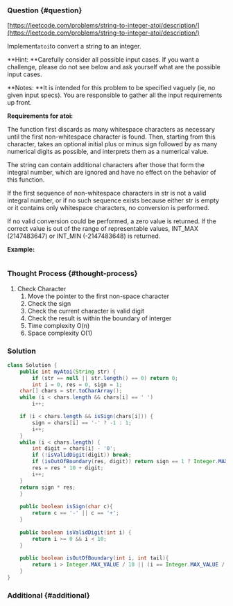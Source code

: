 ### Question {#question}

[https://leetcode.com/problems/string-to-integer-atoi/description/](https://leetcode.com/problems/string-to-integer-atoi/description/)

Implement`atoi`to convert a string to an integer.

**Hint: **Carefully consider all possible input cases. If you want a challenge, please do not see below and ask yourself what are the possible input cases.

**Notes: **It is intended for this problem to be specified vaguely \(ie, no given input specs\). You are responsible to gather all the input requirements up front.

**Requirements for atoi:**

The function first discards as many whitespace characters as necessary until the first non-whitespace character is found. Then, starting from this character, takes an optional initial plus or minus sign followed by as many numerical digits as possible, and interprets them as a numerical value.

The string can contain additional characters after those that form the integral number, which are ignored and have no effect on the behavior of this function.

If the first sequence of non-whitespace characters in str is not a valid integral number, or if no such sequence exists because either str is empty or it contains only whitespace characters, no conversion is performed.

If no valid conversion could be performed, a zero value is returned. If the correct value is out of the range of representable values, INT\_MAX \(2147483647\) or INT\_MIN \(-2147483648\) is returned.

**Example:**

```

```

### Thought Process {#thought-process}

1. Check Character
   1. Move the pointer to the first non-space character
   2. Check the sign
   3. Check the current character is valid digit
   4. Check the result is within the boundary of interger
   5. Time complexity O\(n\)
   6. Space complexity O\(1\)

### Solution

```java
class Solution {
    public int myAtoi(String str) {
        if (str == null || str.length() == 0) return 0;
        int i = 0, res = 0, sign = 1;
	char[] chars = str.toCharArray();
	while (i < chars.length && chars[i] == ' ')
		i++;

	if (i < chars.length && isSign(chars[i])) {
		sign = chars[i] == '-' ? -1 : 1;
		i++;
	}
	while (i < chars.length) {
		int digit = chars[i] - '0';
		if (!isValidDigit(digit)) break;
		if (isOutOfBoundary(res, digit)) return sign == 1 ? Integer.MAX_VALUE : Integer.MIN_VALUE;
		res = res * 10 + digit;
		i++;
	}
	return sign * res;
    }
    
    public boolean isSign(char c){
        return c == '-' || c == '+';
    }
    
    public boolean isValidDigit(int i) {
		return i >= 0 && i < 10;
	}
    
    public boolean isOutOfBoundary(int i, int tail){
        return i > Integer.MAX_VALUE / 10 || (i == Integer.MAX_VALUE / 10 && tail > Integer.MAX_VALUE % 10);
    }
}
```

### Additional {#additional}




